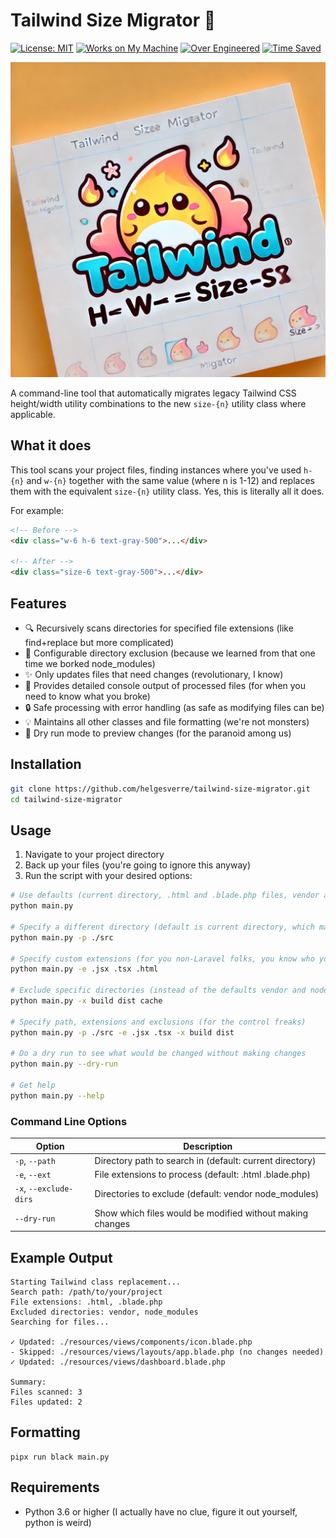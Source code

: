 # Tailwind Size Migrator 🎨

[![License: MIT](https://img.shields.io/badge/License-MIT-yellow.svg)](https://opensource.org/licenses/MIT)
[![Works on My Machine](https://img.shields.io/badge/Works-On%20My%20Machine-success.svg)](https://blog.codinghorror.com/the-works-on-my-machine-certification-program/)
[![Over Engineered](https://img.shields.io/badge/Over%20Engineered-Definitely-red.svg)](https://github.com/helgesverre)
[![Time Saved](https://img.shields.io/badge/Time%20Saved-Probably%20Negative-orange.svg)](https://xkcd.com/1205/)

<center>
<img src="/art/header.png">
</center>

A command-line tool that automatically migrates legacy Tailwind CSS height/width utility combinations to the new
`size-{n}` utility class where applicable.

## What it does

This tool scans your project files, finding instances where you've used `h-{n}` and `w-{n}` together
with the same value (where n is 1-12) and replaces them with the equivalent `size-{n}` utility class. Yes, this is
literally all it does.

For example:

```html
<!-- Before -->
<div class="w-6 h-6 text-gray-500">...</div>

<!-- After -->
<div class="size-6 text-gray-500">...</div>
```

## Features

- 🔍 Recursively scans directories for specified file extensions (like find+replace but more complicated)
- 🚫 Configurable directory exclusion (because we learned from that one time we borked node_modules)
- ✨ Only updates files that need changes (revolutionary, I know)
- 📝 Provides detailed console output of processed files (for when you need to know what you broke)
- 🔒 Safe processing with error handling (as safe as modifying files can be)
- 💡 Maintains all other classes and file formatting (we're not monsters)
- 🔄 Dry run mode to preview changes (for the paranoid among us)

## Installation

```bash
git clone https://github.com/helgesverre/tailwind-size-migrator.git
cd tailwind-size-migrator
```

## Usage

1. Navigate to your project directory
2. Back up your files (you're going to ignore this anyway)
3. Run the script with your desired options:

```bash
# Use defaults (current directory, .html and .blade.php files, vendor and node_modules folders are excluded)
python main.py

# Specify a different directory (default is current directory, which makes sense if you copy the script to your project)
python main.py -p ./src

# Specify custom extensions (for you non-Laravel folks, you know who you are)
python main.py -e .jsx .tsx .html

# Exclude specific directories (instead of the defaults vendor and node_modules)
python main.py -x build dist cache

# Specify path, extensions and exclusions (for the control freaks)
python main.py -p ./src -e .jsx .tsx -x build dist

# Do a dry run to see what would be changed without making changes
python main.py --dry-run

# Get help
python main.py --help
```

### Command Line Options

| Option                 | Description                                               |
|------------------------|-----------------------------------------------------------|
| `-p`, `--path`         | Directory path to search in (default: current directory)  |
| `-e`, `--ext`          | File extensions to process (default: .html .blade.php)    |
| `-x`, `--exclude-dirs` | Directories to exclude (default: vendor node_modules)     |
| `--dry-run`            | Show which files would be modified without making changes |

## Example Output

```
Starting Tailwind class replacement...
Search path: /path/to/your/project
File extensions: .html, .blade.php
Excluded directories: vendor, node_modules
Searching for files...

✓ Updated: ./resources/views/components/icon.blade.php
- Skipped: ./resources/views/layouts/app.blade.php (no changes needed)
✓ Updated: ./resources/views/dashboard.blade.php

Summary:
Files scanned: 3
Files updated: 2
```

## Formatting

```shell
pipx run black main.py
```

## Requirements

- Python 3.6 or higher (I actually have no clue, figure it out yourself, python is weird)
